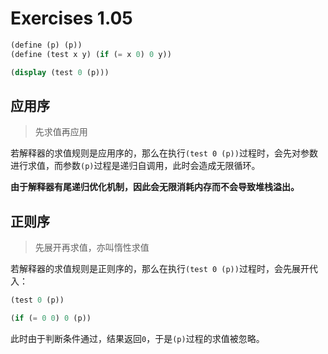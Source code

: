 # Exercises 1.05

```scheme
(define (p) (p))
(define (test x y) (if (= x 0) 0 y))

(display (test 0 (p)))
```

## 应用序

> 先求值再应用

若解释器的求值规则是应用序的，那么在执行`(test 0 (p))`过程时，会先对参数进行求值，而参数`(p)`过程是递归自调用，此时会造成无限循环。

**由于解释器有尾递归优化机制，因此会无限消耗内存而不会导致堆栈溢出。**

## 正则序

> 先展开再求值，亦叫惰性求值

若解释器的求值规则是正则序的，那么在执行`(test 0 (p))`过程时，会先展开代入：

```scheme
(test 0 (p))

(if (= 0 0) 0 (p))
```

此时由于判断条件通过，结果返回`0`，于是`(p)`过程的求值被忽略。

